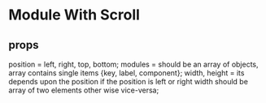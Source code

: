 # Module With Scroll

## props
position = left, right, top, bottom;
modules = should be an array of objects, array contains single items {key, label, component};
width, height = its depends upon the position if the position is left or right width should be array of two elements other wise vice-versa;
